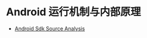 # Android 运行机制与内部原理

- [Android Sdk Source Analysis](https://github.com/LittleFriendsGroup/AndroidSdkSourceAnalysis)
